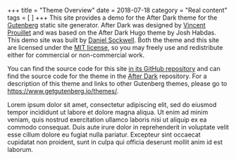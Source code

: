 +++
title = "Theme Overview"
date = 2018-07-18
category = "Real content"
tags = [
]
+++
This site provides a demo for the After Dark theme for the 
[Gutenberg](https://www.getgutenberg.io/) static site generator.  After Dark
was designed by [Vincent Prouillet](https://vincent.is/) and was based on
the After Dark Hugo theme by Josh Habdas.  This demo site was built by
[Daniel Sockwell](www.codesections.com).  Both the theme and this site are
licensed under the [MIT license](https://opensource.org/licenses/MIT), so
you may freely use and redistribute either for commercial or non-commercial 
work.

You can find the source code for this site [in its GitHub
repository](https://github.com/codesections/gutenberg-theme-demo/tree/after-dark)
and can find the source code for the theme in the
[After Dark](https://www.github.com/Keats/after-dark) repository.  For a
description of this theme and links to other Gutenberg themes, please
go to <https://www.getgutenberg.io/themes/>.

<!-- more -->

Lorem ipsum dolor sit amet, consectetur adipiscing elit, sed do eiusmod tempor
incididunt ut labore et dolore magna aliqua. Ut enim ad minim veniam, quis
nostrud exercitation ullamco laboris nisi ut aliquip ex ea commodo consequat.
Duis aute irure dolor in reprehenderit in voluptate velit esse cillum dolore
eu fugiat nulla pariatur. Excepteur sint occaecat cupidatat non proident, sunt
in culpa qui officia deserunt mollit anim id est laborum.

